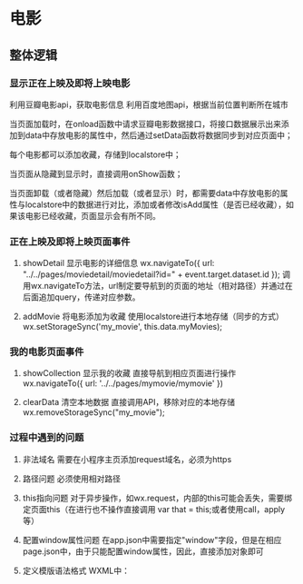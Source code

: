 # 电影

## 整体逻辑

### 显示正在上映及即将上映电影

  利用豆瓣电影api，获取电影信息
  利用百度地图api，根据当前位置判断所在城市

  当页面加载时，在onload函数中请求豆瓣电影数据接口，将接口数据展示出来添加到data中存放电影的属性中，然后通过setData函数将数据同步到对应页面中；
  
  每个电影都可以添加收藏，存储到localstore中；

  当页面从隐藏到显示时，直接调用onShow函数；
  
  当页面卸载（或者隐藏）然后加载（或者显示）时，都需要data中存放电影的属性与localstore中的数据进行对比，添加或者修改isAdd属性（是否已经收藏），如果该电影已经收藏，页面显示会有所不同。

### 正在上映及即将上映页面事件

1. showDetail 显示电影的详细信息
    wx.navigateTo({
      url: "../../pages/moviedetail/moviedetail?id=" + event.target.dataset.id
    });
    调用wx.navigateTo方法，url制定要导航到的页面的地址（相对路径）并通过在后面追加query，传递对应参数。

2. addMovie 将电影添加为收藏
    使用localstore进行本地存储（同步的方式）
    wx.setStorageSync('my_movie', this.data.myMovies);

### 我的电影页面事件

1. showCollection 显示我的收藏
    直接导航到相应页面进行操作
    wx.navigateTo({
      url: '../../pages/mymovie/mymovie'
    })

2. clearData 清空本地数据
    直接调用API，移除对应的本地存储
    wx.removeStorageSync("my_movie");

### 过程中遇到的问题

1. 非法域名
    需要在小程序主页添加request域名，必须为https

2. 路径问题
    必须使用相对路径

3. this指向问题
    对于异步操作，如wx.request，内部的this可能会丢失，需要绑定页面this（在进行也不操作直接调用 var that = this;或者使用call，apply等）

4. 配置window属性问题
    在app.json中需要指定"window"字段，但是在相应page.json中，由于只能配置window属性，因此，直接添加对象即可

5. 定义模版语法格式
    WXML中：
    <!--引入模版-->
      <import src="../intheaters/intheaters.wxml" />
    <!--渲染模版-->
      <template is="movieList" data="{{inTheaterMovie}}" />

    WXSS中：
    @import "../intheaters/intheaters.wxss";

6. request，get请求出现400 bad request问题
    官方文档有问题，最新版本，get请求的header中'content-type'需要设置为: 'json'
    header: {
          // 'content-type': 'application/json'
          'content-type': 'json'
    },

7. 豆瓣电影api中，无法利用get方法，请求不同的城市的电影数据

8. 








  

